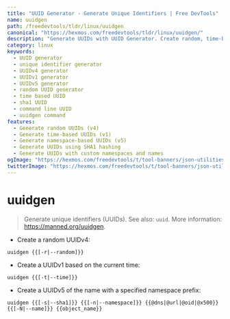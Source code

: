 ```yaml
---
title: "UUID Generator - Generate Unique Identifiers | Free DevTools"
name: uuidgen
path: /freedevtools/tldr/linux/uuidgen
canonical: "https://hexmos.com/freedevtools/tldr/linux/uuidgen/"
description: "Generate UUIDs with UUID Generator. Create random, time-based, or namespace-based unique identifiers quickly. Free online tool, no registration required."
category: linux
keywords:
  - UUID generator
  - unique identifier generator
  - UUIDv4 generator
  - UUIDv1 generator
  - UUIDv5 generator
  - random UUID generator
  - time based UUID
  - sha1 UUID
  - command line UUID
  - uuidgen command
features:
  - Generate random UUIDs (v4)
  - Generate time-based UUIDs (v1)
  - Generate namespace-based UUIDs (v5)
  - Generate UUIDs using SHA1 hashing
  - Generate UUIDs with custom namespaces and names
ogImage: "https://hexmos.com/freedevtools/t/tool-banners/json-utilities-banner.png"
twitterImage: "https://hexmos.com/freedevtools/t/tool-banners/json-utilities-banner.png"
---
```


# uuidgen

> Generate unique identifiers (UUIDs).
> See also: `uuid`.
> More information: <https://manned.org/uuidgen>.

- Create a random UUIDv4:

`uuidgen {{[-r|--random]}}`

- Create a UUIDv1 based on the current time:

`uuidgen {{[-t|--time]}}`

- Create a UUIDv5 of the name with a specified namespace prefix:

`uuidgen {{[-s|--sha1]}} {{[-n|--namespace]}} {{@dns|@url|@oid|@x500}} {{[-N|--name]}} {{object_name}}`
